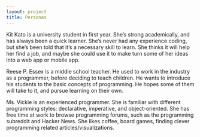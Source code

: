 ```yaml
---
layout: project
title: Personas
---
```

<div class="container">
<p>
Kit Kato is a university student in first year. She’s strong academically, and has always been a quick learner. She’s never had any experience coding, but she’s been told that it’s a necessary skill to learn. She thinks it will help her find a job, and maybe she could use it to make turn some of her ideas into a web app or mobile app.
</p>
<p>
Reese P. Essex is a middle school teacher. He used to work in the industry as a programmer, before deciding to teach children. He wants to introduce his students to the basic concepts of programming. He hopes some of them will take to it, and pursue learning on their own.
</p>
<p>
Ms. Vickie is an experienced programmer. She is familiar with different programming styles: declarative, imperative, and object-oriented. She has free time at work to browse programming forums, such as the programming subreddit and Hacker News. She likes coffee, board games, finding clever programming related articles/visualizations.
</p>
</div>